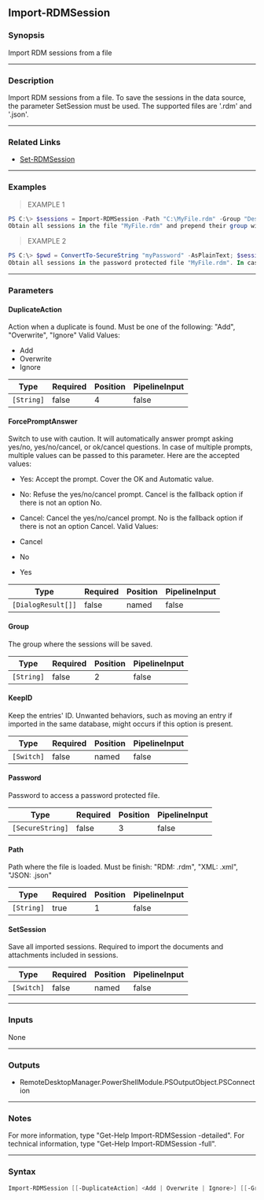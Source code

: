 Import-RDMSession
-----------------

### Synopsis
Import RDM sessions from a file

---

### Description

Import RDM sessions from a file. To save the sessions in the data source, the parameter SetSession must be used. The supported files are '.rdm' and '.json'.

---

### Related Links
* [Set-RDMSession](Set-RDMSession)

---

### Examples
> EXAMPLE 1

```PowerShell
PS C:\> $sessions = Import-RDMSession -Path "C:\MyFile.rdm" -Group "DestinationGroup" -DuplicateAction "Add"
Obtain all sessions in the file "MyFile.rdm" and prepend their group with DestinationGroup. In case a session already existed, a new ID will be assigned to it.
```
> EXAMPLE 2

```PowerShell
PS C:\> $pwd = ConvertTo-SecureString "myPassword" -AsPlainText; $sessions = Import-RDMSession -Path "C:\MyFile.rdm" -Password $pwd | Set-RDMSession
Obtain all sessions in the password protected file "MyFile.rdm". In case a session already existed, it will be ignored. All sessions are saved in the current data source.
```

---

### Parameters
#### **DuplicateAction**
Action when a duplicate is found. Must be one of the following:
"Add", "Overwrite", "Ignore"
Valid Values:

* Add
* Overwrite
* Ignore

|Type      |Required|Position|PipelineInput|
|----------|--------|--------|-------------|
|`[String]`|false   |4       |false        |

#### **ForcePromptAnswer**
Switch to use with caution. It will automatically answer prompt asking yes/no, yes/no/cancel, or ok/cancel questions. In case of multiple prompts, multiple values can be passed to this parameter. Here are the accepted values:
* Yes: Accept the prompt. Cover the OK and Automatic value.
* No: Refuse the yes/no/cancel prompt. Cancel is the fallback option if there is not an option No.
* Cancel: Cancel the yes/no/cancel prompt. No is the fallback option if there is not an option Cancel.
Valid Values:

* Cancel
* No
* Yes

|Type              |Required|Position|PipelineInput|
|------------------|--------|--------|-------------|
|`[DialogResult[]]`|false   |named   |false        |

#### **Group**
The group where the sessions will be saved.

|Type      |Required|Position|PipelineInput|
|----------|--------|--------|-------------|
|`[String]`|false   |2       |false        |

#### **KeepID**
Keep the entries' ID. Unwanted behaviors, such as moving an entry if imported in the same database, might occurs if this option is present.

|Type      |Required|Position|PipelineInput|
|----------|--------|--------|-------------|
|`[Switch]`|false   |named   |false        |

#### **Password**
Password to access a password protected file.

|Type            |Required|Position|PipelineInput|
|----------------|--------|--------|-------------|
|`[SecureString]`|false   |3       |false        |

#### **Path**
Path where the file is loaded. Must be finish:
"RDM: .rdm", "XML: .xml", "JSON: .json"

|Type      |Required|Position|PipelineInput|
|----------|--------|--------|-------------|
|`[String]`|true    |1       |false        |

#### **SetSession**
Save all imported sessions. Required to import the documents and attachments included in sessions.

|Type      |Required|Position|PipelineInput|
|----------|--------|--------|-------------|
|`[Switch]`|false   |named   |false        |

---

### Inputs
None

---

### Outputs
* RemoteDesktopManager.PowerShellModule.PSOutputObject.PSConnection

---

### Notes
For more information, type "Get-Help Import-RDMSession -detailed". For technical information, type "Get-Help Import-RDMSession -full".

---

### Syntax
```PowerShell
Import-RDMSession [[-DuplicateAction] <Add | Overwrite | Ignore>] [[-Group] <String>] [-Path] <String> [[-Password] <SecureString>] [-KeepID] [-SetSession] [-ForcePromptAnswer <Cancel | No | Yes>] [<CommonParameters>]
```
